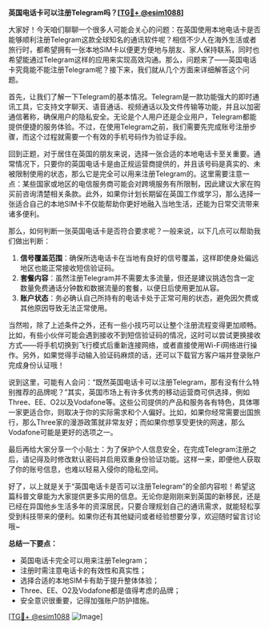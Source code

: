 **英国电话卡可以注册Telegram吗？[[TG💪+ @esim1088](https://t.me/s/esim1088)]**

大家好！今天咱们聊聊一个很多人可能会关心的问题：在英国使用本地电话卡是否能够顺利注册Telegram这款全球知名的通讯软件呢？相信不少人在海外生活或者旅行时，都希望拥有一张本地SIM卡以便更方便地与朋友、家人保持联系，同时也希望能通过Telegram这样的应用来实现高效沟通。那么，问题来了——英国电话卡究竟能不能注册Telegram呢？接下来，我们就从几个方面来详细解答这个问题。

首先，让我们了解一下Telegram的基本情况。Telegram是一款功能强大的即时通讯工具，它支持文字聊天、语音通话、视频通话以及文件传输等功能，并且以加密通信著称，确保用户的隐私安全。无论是个人用户还是企业用户，Telegram都能提供便捷的服务体验。不过，在使用Telegram之前，我们需要先完成账号注册步骤，而这个过程就需要一个有效的手机号码作为验证手段。

回到正题，对于居住在英国的朋友来说，选择一张合适的本地电话卡至关重要。通常情况下，只要你的英国电话卡是由正规运营商提供的，并且该号码是真实的、未被限制使用的状态，那么它是完全可以用来注册Telegram的。这里需要注意一点：某些国家或地区的电信服务商可能会对跨境服务有所限制，因此建议大家在购买前咨询清楚相关条款。此外，如果你计划长期留在英国工作或学习，那么选择一张适合自己的本地SIM卡不仅能帮助你更好地融入当地生活，还能为日常交流带来诸多便利。

那么，如何判断一张英国电话卡是否符合要求呢？一般来说，以下几点可以帮助我们做出判断：
1. **信号覆盖范围**：确保所选电话卡在当地有良好的信号覆盖，这样即使身处偏远地区也能正常接收短信验证码。
2. **套餐内容**：虽然注册Telegram并不需要太多流量，但还是建议挑选包含一定数量免费通话分钟数和数据流量的套餐，以便日后使用更加从容。
3. **账户状态**：务必确认自己所持有的电话卡处于正常可用的状态，避免因欠费或其他原因导致无法正常使用。

当然啦，除了上述条件之外，还有一些小技巧可以让整个注册流程变得更加顺畅。比如，有些小伙伴可能会遇到接收不到短信验证码的情况，这时可以尝试更换接收方式——将手机切换到飞行模式后重新连接网络，或者直接使用Wi-Fi网络进行操作。另外，如果觉得手动输入验证码麻烦的话，还可以下载官方客户端并登录账户完成身份认证哦！

说到这里，可能有人会问：“既然英国电话卡可以注册Telegram，那有没有什么特别推荐的品牌呢？”其实，英国市场上有许多优秀的移动运营商可供选择，例如Three、EE、O2以及Vodafone等。这些公司提供的产品和服务各有特色，具体哪一家更适合你，则取决于你的实际需求和个人偏好。比如，如果你经常需要出国旅行，那么Three家的漫游政策就非常友好；而如果你想享受更快的网速，那么Vodafone可能是更好的选项之一。

最后再给大家分享一个小贴士：为了保护个人信息安全，在完成Telegram注册之后，请记得及时修改默认密码并启用双重身份验证功能。这样一来，即便他人获取了你的账号信息，也难以轻易入侵你的隐私空间。

好了，以上就是关于“英国电话卡是否可以注册Telegram”的全部内容啦！希望这篇科普文章能为大家提供更多实用的信息。无论你是刚刚来到英国的新移民，还是已经在异国他乡生活多年的资深居民，只要合理规划自己的通讯需求，就能轻松享受到科技带来的便利。如果你还有其他疑问或者经验想要分享，欢迎随时留言讨论哦~

**总结一下要点：**
- 英国电话卡完全可以用来注册Telegram；
- 注册时需注意电话卡的有效性和真实性；
- 选择合适的本地SIM卡有助于提升整体体验；
- Three、EE、O2及Vodafone都是值得考虑的品牌；
- 安全意识很重要，记得加强账户防护措施。

[[TG💪+ @esim1088](https://t.me/s/esim1088) ![Image](https://i.postimg.cc/4NQfJmqS/Snipaste-2025-05-13-00-14-12.png)]